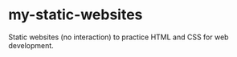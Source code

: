 # my-static-websites
Static websites (no interaction) to practice HTML and CSS for web development.
